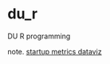 # du_r
DU R programming

note. [startup metrics dataviz](https://colab.research.google.com/drive/19qVZ6qg5pGQrPJWpnszfu8_on1bMLcbh)

